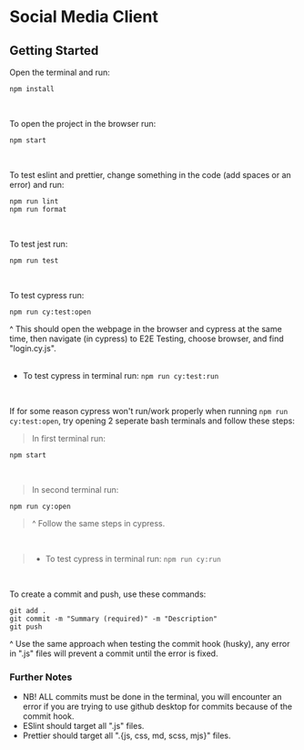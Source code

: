 # Social Media Client

## Getting Started

Open the terminal and run:
```
npm install
```
<br>

To open the project in the browser run:
```
npm start
```
<br>

To test eslint and prettier, change something in the code (add spaces or an error) and run:
```
npm run lint
npm run format
```
<br>

To test jest run:
```
npm run test
```
<br>

To test cypress run:
```
npm run cy:test:open
```
^
This should open the webpage in the browser and cypress at the same time, then navigate (in cypress) to E2E Testing, choose browser, and find "login.cy.js".
<br>
<br>

- To test cypress in terminal run: ```npm run cy:test:run```
<br>

If for some reason cypress won't run/work properly when running ```npm run cy:test:open```, try opening 2 seperate bash terminals and follow these steps:
<br>

> In first terminal run:
```
npm start
```
<br>

> In second terminal run:
```
npm run cy:open
```
> ^ Follow the same steps in cypress.
<br>

> - To test cypress in terminal run: ```npm run cy:run```

<br>

To create a commit and push, use these commands:
```
git add .
git commit -m "Summary (required)" -m "Description"
git push
```
^
Use the same approach when testing the commit hook (husky), any error in ".js" files will prevent a commit until the error is fixed.
<br>

### Further Notes
- NB! ALL commits must be done in the terminal, you will encounter an error if you are trying to use github desktop for commits because of the commit hook.
- ESlint should target all ".js" files.
- Prettier should target all ".{js, css, md, scss, mjs}" files.
